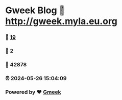 # Gweek Blog :link: http://gweek.myla.eu.org 
### :page_facing_up: [19](http://gweek.myla.eu.org/tag.html) 
### :speech_balloon: 2 
### :hibiscus: 42878 
### :alarm_clock: 2024-05-26 15:04:09 
### Powered by :heart: [Gmeek](https://github.com/Meekdai/Gmeek)
